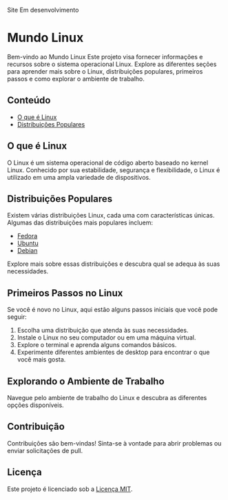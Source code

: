 Site Em desenvolvimento

# Mundo Linux

Bem-vindo ao Mundo Linux Este projeto visa fornecer informações e recursos sobre o sistema operacional Linux. Explore as diferentes seções para aprender mais sobre o Linux, distribuições populares, primeiros passos e como explorar o ambiente de trabalho.

## Conteúdo
- [O que é Linux](#o-que-e-linux)
- [Distribuições Populares](#distribuicoes-populares)


## O que é Linux

O Linux é um sistema operacional de código aberto baseado no kernel Linux. Conhecido por sua estabilidade, segurança e flexibilidade, o Linux é utilizado em uma ampla variedade de dispositivos.

## Distribuições Populares

Existem várias distribuições Linux, cada uma com características únicas. Algumas das distribuições mais populares incluem:

- [Fedora](#)
- [Ubuntu](#)
- [Debian](#)

Explore mais sobre essas distribuições e descubra qual se adequa às suas necessidades.

## Primeiros Passos no Linux

Se você é novo no Linux, aqui estão alguns passos iniciais que você pode seguir:

1. Escolha uma distribuição que atenda às suas necessidades.
2. Instale o Linux no seu computador ou em uma máquina virtual.
3. Explore o terminal e aprenda alguns comandos básicos.
4. Experimente diferentes ambientes de desktop para encontrar o que você mais gosta.

## Explorando o Ambiente de Trabalho

Navegue pelo ambiente de trabalho do Linux e descubra as diferentes opções disponíveis.

## Contribuição

Contribuições são bem-vindas! Sinta-se à vontade para abrir problemas ou enviar solicitações de pull.

## Licença

Este projeto é licenciado sob a [Licença MIT](LICENSE).
